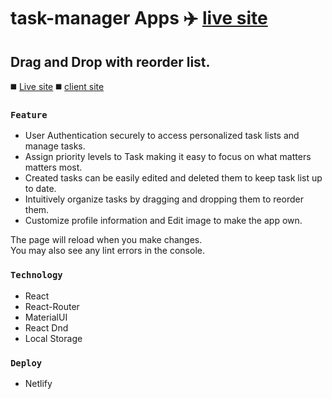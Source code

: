 # task-manager Apps :airplane: [live site](https://todo-taskmanager-4a73e.netlify.app)

## Drag and Drop with reorder list.
:black_medium_square: [Live site](https://todo-taskmanager-4a73e.netlify.app)
:black_medium_square: [client site](https://github.com/greeenOrange/todo-task-manager.git)


### `Feature`

* User Authentication securely to access personalized task lists and manage tasks.
* Assign priority levels to Task making it easy to focus on what matters matters most.
* Created tasks can be easily edited and deleted them to keep task list up to date.
* Intuitively organize tasks by dragging and dropping them to reorder them.
* Customize profile information and Edit image to make the app own.

The page will reload when you make changes.\
You may also see any lint errors in the console.

### `Technology`

* React
* React-Router
* MaterialUI
* React Dnd
* Local Storage

### `Deploy`

* Netlify